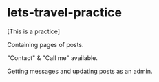 # lets-travel-practice
[This is a practice]

Containing pages of posts.

"Contact" & "Call me" available.

Getting messages and updating posts as an admin.
